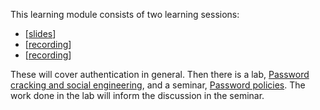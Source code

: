 This learning module consists of two learning sessions:

  - \[[slides](http://ver.miun.se/courses/security/dasak/auth-slides.pdf)\]
  - \[[recording](https://connect.sunet.se/p5ka03zd58q/)\]
  - \[[recording](https://connect.sunet.se/p178wpyqg5o/)\]

These will cover authentication in general. Then there is a lab, [Password 
cracking and social engineering][passwd], and a seminar, [Password 
policies][pwdpolicies]. The work done in the lab will inform the discussion in 
the seminar.

[passwd]: https://ver.miun.se/courses/security/dasak/passwd.pdf
[pwdpolicies]: https://ver.miun.se/security/dasak/pwdpolicies.pdf
